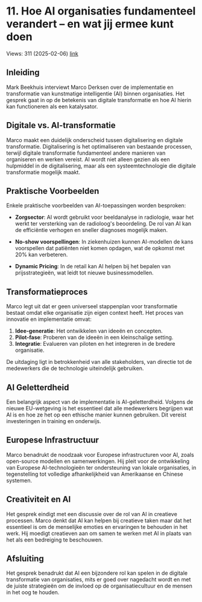 # 11. Hoe AI organisaties fundamenteel verandert – en wat jij ermee kunt doen
Views: 311 (2025-02-06) [link](https://www.youtube.com/watch?v=gIvmlMPjuG4)


 ## Inleiding
Mark Beekhuis interviewt Marco Derksen over de implementatie en transformatie van kunstmatige intelligentie (AI) binnen organisaties. Het gesprek gaat in op de betekenis van digitale transformatie en hoe AI hierin kan functioneren als een katalysator.

## Digitale vs. AI-transformatie
Marco maakt een duidelijk onderscheid tussen digitalisering en digitale transformatie. Digitalisering is het optimaliseren van bestaande processen, terwijl digitale transformatie fundamenteel andere manieren van organiseren en werken vereist. AI wordt niet alleen gezien als een hulpmiddel in de digitalisering, maar als een systeemtechnologie die digitale transformatie mogelijk maakt.

## Praktische Voorbeelden
Enkele praktische voorbeelden van AI-toepassingen worden besproken:

- **Zorgsector**: AI wordt gebruikt voor beeldanalyse in radiologie, waar het werkt ter versterking van de radioloog's beoordeling. De rol van AI kan de efficiëntie verhogen en sneller diagnoses mogelijk maken.
  
- **No-show voorspellingen**: In ziekenhuizen kunnen AI-modellen de kans voorspellen dat patiënten niet komen opdagen, wat de opkomst met 20% kan verbeteren.

- **Dynamic Pricing**: In de retail kan AI helpen bij het bepalen van prijsstrategieën, wat leidt tot nieuwe businessmodellen.

## Transformatieproces
Marco legt uit dat er geen universeel stappenplan voor transformatie bestaat omdat elke organisatie zijn eigen context heeft. Het proces van innovatie en implementatie omvat:

1. **Idee-generatie**: Het ontwikkelen van ideeën en concepten.
2. **Pilot-fase**: Proberen van de ideeën in een kleinschalige setting.
3. **Integratie**: Evalueren van piloten en het integreren in de bredere organisatie.

De uitdaging ligt in betrokkenheid van alle stakeholders, van directie tot de medewerkers die de technologie uiteindelijk gebruiken.

## AI Geletterdheid
Een belangrijk aspect van de implementatie is AI-geletterdheid. Volgens de nieuwe EU-wetgeving is het essentieel dat alle medewerkers begrijpen wat AI is en hoe ze het op een ethische manier kunnen gebruiken. Dit vereist investeringen in training en onderwijs.

## Europese Infrastructuur
Marco benadrukt de noodzaak voor Europese infrastructuren voor AI, zoals open-source modellen en samenwerkingen. Hij pleit voor de ontwikkeling van Europese AI-technologieën ter ondersteuning van lokale organisaties, in tegenstelling tot volledige afhankelijkheid van Amerikaanse en Chinese systemen.

## Creativiteit en AI
Het gesprek eindigt met een discussie over de rol van AI in creatieve processen. Marco denkt dat AI kan helpen bij creatieve taken maar dat het essentieel is om de menselijke emoties en ervaringen te behouden in het werk. Hij moedigt creatieven aan om samen te werken met AI in plaats van het als een bedreiging te beschouwen.

## Afsluiting
Het gesprek benadrukt dat AI een bijzondere rol kan spelen in de digitale transformatie van organisaties, mits er goed over nagedacht wordt en met de juiste strategieën om de invloed op de organisatiecultuur en de mensen in het oog te houden.